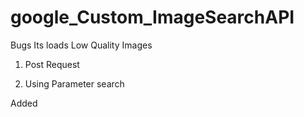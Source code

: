 # google_Custom_ImageSearchAPI

Bugs Its loads Low Quality Images

1. Post Request

2. Using Parameter search

Added
